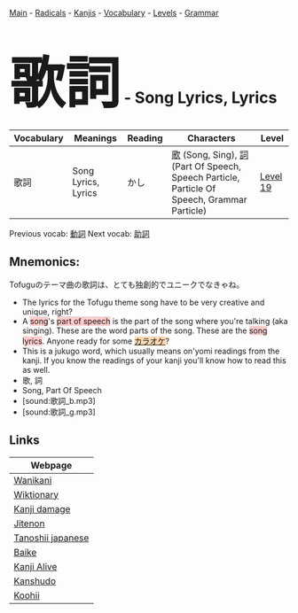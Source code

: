 <style> bigfont {font-size: 100px}</style>
[Main](../README.md) -
[Radicals](../radicals.md) -
[Kanjis](../kanjis.md) -
[Vocabulary](../vocabulary.md) -
[Levels](../levels.md) -
[Grammar](../grammar.md)
# <bigfont> 歌詞</bigfont> - Song Lyrics, Lyrics 

| Vocabulary | Meanings | Reading | Characters | Level |
| --- | --- | --- | --- | --- |
| 歌詞 | Song Lyrics, Lyrics | かし |  [歌](../kanjis/歌.md) (Song, Sing), [詞](../kanjis/詞.md) (Part Of Speech, Speech Particle, Particle Of Speech, Grammar Particle) | [Level 19](../levels/wk_level19.md) |

Previous vocab: [動詞](動詞.md) Next vocab: [助詞](助詞.md) 

## Mnemonics:
Tofuguのテーマ曲の歌詞は、とても独創的でユニークでなきゃね。
* The lyrics for the Tofugu theme song have to be very creative and unique, right?
* A <span style="background-color:#ffcccb"> song</span>'s <span style="background-color:#ffcccb"> part of speech</span> is the part of the song where you're talking (aka singing). These are the word parts of the song. These are the <span style="background-color:#ffcccb"> song lyrics</span>. Anyone ready for some <span style="background-color:#fed8b1"> [カラオケ](https://jisho.org/search/カラオケ)</span>?
* This is a jukugo word, which usually means on'yomi readings from the kanji. If you know the readings of your kanji you'll know how to read this as well.
* 歌, 詞
* Song, Part Of Speech
* [sound:歌詞_b.mp3]
* [sound:歌詞_g.mp3]


## Links 

| Webpage |
| --- |
| [Wanikani          ](https://www.wanikani.com/kanji/歌詞) |
| [Wiktionary        ](https://en.wiktionary.org/wiki/歌詞) |
| [Kanji damage      ](http://www.kanjidamage.com/kanji/search?utf8=✓&q=歌詞) |
| [Jitenon           ](https://jitenon.com/kanji/歌詞) |
| [Tanoshii japanese ](https://www.tanoshiijapanese.com/dictionary/kanji.cfm?k=歌詞) |
| [Baike             ](https://baike.baidu.com/item/歌詞) |
| [Kanji Alive       ](https://app.kanjialive.com/歌詞) |
| [Kanshudo          ](https://www.kanshudo.com/searchmn?q=歌詞) |
| [Koohii            ](https://kanji.koohii.com/study/kanji/歌詞) |
